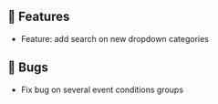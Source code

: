 ## 🚀 Features

- Feature: add search on new dropdown categories


## 🐛 Bugs

- Fix bug on several event conditions groups